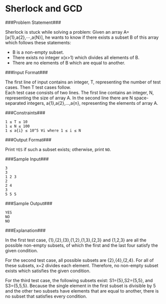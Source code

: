 Sherlock and GCD
===================

###Problem Statement###

Sherlock is stuck while solving a problem: Given an array A=[a{1},a{2},⋯,a{N}], he wants to know if there exists a subset B of this array which follows these statements:

- B is a non-empty subset.
- There exists no integer x(x>1) which divides all elements of B.
- There are no elements of B which are equal to another.

###Input Format###

The first line of input contains an integer, T, representing the number of test cases. Then T test cases follow.  
Each test case consists of two lines. The first line contains an integer, N, representing the size of array A. In the second line there are N space-separated integers, a{1},a{2},…,a{n}, representing the elements of array A.

###Constraints###

```
1 ≤ T ≤ 10 
1 ≤ N ≤ 100 
1 ≤ a{i} ≤ 10^5 ∀i where 1 ≤ i ≤ N
```

###Output Format###

Print `YES` if such a subset exists; otherwise, print `NO`.

###Sample Input###

```
3
3
1 2 3
2
2 4
3
5 5 5
```

###Sample Output###

```
YES
NO
NO
```

###Explanation###

In the first test case, {1},{2},{3},{1,2},{1,3},{2,3} and {1,2,3} are all the possible non-empty subsets, of which the first and the last four satisfy the given condition.

For the second test case, all possible subsets are {2},{4},{2,4}. For all of these subsets, x=2 divides each element. Therefore, no non-empty subset exists which satisfies the given condition.

For the third test case, the following subsets exist: S1={5},S2={5,5}, and S3={5,5,5}. Because the single element in the first subset is divisible by 5 and the other two subsets have elements that are equal to another, there is no subset that satisfies every condition.
